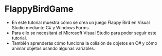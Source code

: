 # FlappyBirdGame

- En este tutorial muestra cómo se crea un juego Flappy Bird en Visual Studio mediante C# y Windows Forms. 
- Para ello se necesitará el Microsoft Visual Studio para poder seguir este tutorial.
- También aprenderás cómo funciona la colisión de objetos en C# y cómo animar objetos usando algunas variables.
